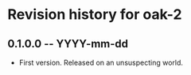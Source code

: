 # Revision history for oak-2

## 0.1.0.0 -- YYYY-mm-dd

* First version. Released on an unsuspecting world.
